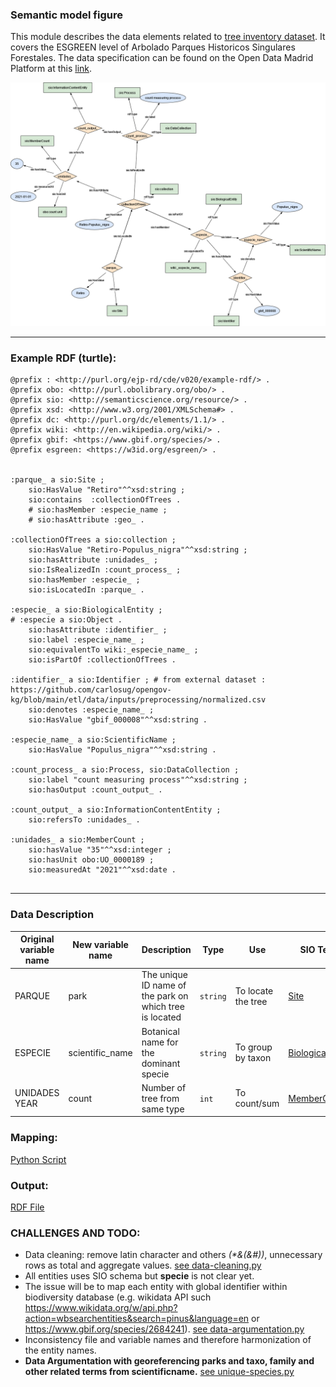 ### Semantic model figure

This module describes the data elements related to [tree inventory dataset](https://github.com/carlosug/opengov-kg/blob/main/etl/data/inputs/preprocessing/ArboladoParquesHistoricoSingularesForestales_2019.csv). It covers the ESGREEN level of Arbolado Parques Historicos Singulares Forestales. The data specification can be found on the Open Data Madrid Platform at this [link](https://datos.madrid.es/FWProjects/egob/Catalogo/MedioAmbiente/ZonasVerdes/Ficheros/Informaci%C3%B3n%20de%20estado%20del%20arbolado%20en%20parques%20hist%C3%B3ricos%20singulares%20y%20forestales%20en%202019.pdf).


<p align="center">
    <a href="../images/arbolado_1.png" target="_blank">
        <img src="../images/arbolado_1.png">
    </a>
</p>

***

### Example RDF (turtle):

```ttl
@prefix : <http://purl.org/ejp-rd/cde/v020/example-rdf/> .
@prefix obo: <http://purl.obolibrary.org/obo/> . 
@prefix sio: <http://semanticscience.org/resource/> .
@prefix xsd: <http://www.w3.org/2001/XMLSchema#> .
@prefix dc: <http://purl.org/dc/elements/1.1/> .
@prefix wiki: <http://en.wikipedia.org/wiki/> .
@prefix gbif: <https://www.gbif.org/species/> .
@prefix esgreen: <https://w3id.org/esgreen/> .


:parque_ a sio:Site ;
    sio:HasValue "Retiro"^^xsd:string ;
    sio:contains  :collectionOfTrees .
    # sio:hasMember :especie_name ;
    # sio:hasAttribute :geo_ .

:collectionOfTrees a sio:collection ;
    sio:HasValue "Retiro-Populus_nigra"^^xsd:string ;
    sio:hasAttribute :unidades_ ;
    sio:IsRealizedIn :count_process_ ;
    sio:hasMember :especie_ ;
    sio:isLocatedIn :parque_ .

:especie_ a sio:BiologicalEntity ;
# :especie a sio:Object .
    sio:hasAttribute :identifier_ ;
    sio:label :especie_name_ ;
    sio:equivalentTo wiki:_especie_name_ ;
    sio:isPartOf :collectionOfTrees .

:identifier_ a sio:Identifier ; # from external dataset : https://github.com/carlosug/opengov-kg/blob/main/etl/data/inputs/preprocessing/normalized.csv
    sio:denotes :especie_name_ ;
    sio:HasValue "gbif_000008"^^xsd:string .

:especie_name_ a sio:ScientificName ;
    sio:HasValue "Populus_nigra"^^xsd:string .

:count_process_ a sio:Process, sio:DataCollection ;
    sio:label "count measuring process"^^xsd:string ;
    sio:hasOutput :count_output_ .

:count_output_ a sio:InformationContentEntity ;
    sio:refersTo :unidades_ .

:unidades_ a sio:MemberCount ;
    sio:hasValue "35"^^xsd:integer ;
    sio:hasUnit obo:UO_0000189 ;
    sio:measuredAt "2021"^^xsd:date .


```

***

### Data Description


| Original variable name | New variable name | Description                                             | Type   | Use                | SIO Term | Other term |
| ---------------------- | ----------------- | ------------------------------------------------------- | ------ | ------------------ | --------- | --------- |
| PARQUE                 | park              | The unique ID name of the park on which tree is located | `string` | To locate the tree | [Site](https://vemonet.github.io/semanticscience/browse/class-siosite.html) |
| ESPECIE                | scientific_name   | Botanical name for the dominant specie                  | `string` | To group by taxon  | [BiologicalEntity](https://vemonet.github.io/semanticscience/browse/class-siobiologicalentity.html) | Specie |
| UNIDADES YEAR          | count             | Number of tree from same type                           | `int`    | To count/sum       | [MemberCount](https://vemonet.github.io/semanticscience/browse/class-siomembercount.html) | |


### Mapping:
[Python Script](https://github.com/carlosug/opengov-kg/blob/main/etl/generate_rdf.py)
### Output:
[RDF File](https://github.com/carlosug/opengov-kg/blob/main/etl/outputs/rdflib-output.ttl)

### CHALLENGES AND TODO:
* Data cleaning: remove latin character and others _(*&(&#))_, unnecessary rows as total and aggregate values. [see data-cleaning.py](https://github.com/carlosug/opengov-kg/blob/main/etl/data-cleaning.py)
* All entities uses SIO schema but **specie** is not clear yet.
* The issue will be to map each entity with global identifier within biodiversity database (e.g. wikidata API such https://www.wikidata.org/w/api.php?action=wbsearchentities&search=pinus&language=en or https://www.gbif.org/species/2684241). [see data-argumentation.py](https://github.com/carlosug/opengov-kg/blob/main/etl/data-argumentation.py)
* Inconsistency file and variable names and therefore harmonization of the entity names.
* **Data Argumentation with georeferencing parks and taxo, family and other related terms from scientificname.** [see unique-species.py](https://github.com/carlosug/opengov-kg/blob/main/etl/unique-species.py)
